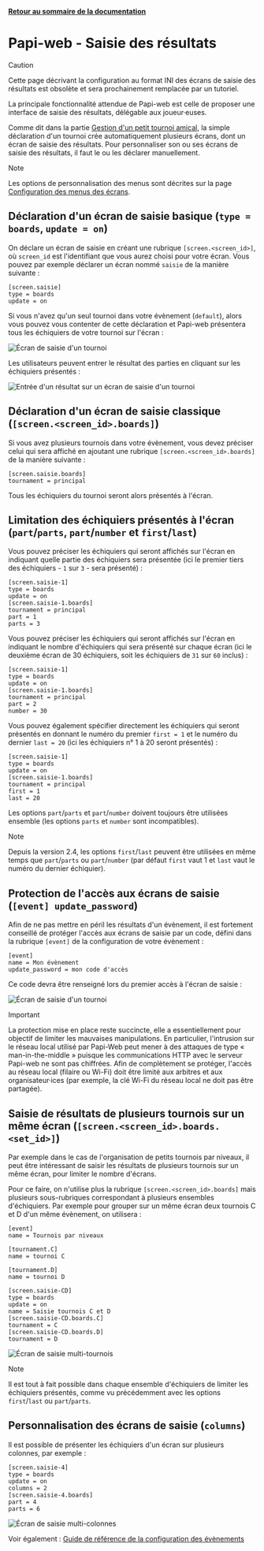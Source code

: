 **[Retour au sommaire de la documentation](../README.md)**

# Papi-web - Saisie des résultats

> [!CAUTION]
> Cette page décrivant la configuration au format INI des écrans de saisie des résultats est obsolète et sera prochainement remplacée par un tutoriel.

La principale fonctionnalité attendue de Papi-web est celle de proposer une interface de saisie des résultats, délégable aux joueur·euses.

Comme dit dans la partie [Gestion d'un petit tournoi amical](11-friendly.md), la simple déclaration d'un tournoi crée automatiquement plusieurs écrans, dont un écran de saisie des résultats. Pour personnaliser son ou ses écrans de saisie des résultats, il faut le ou les déclarer manuellement.

> [!NOTE]
> Les options de personnalisation des menus sont décrites sur la page [Configuration des menus des écrans](33-menus.md).


## Déclaration d'un écran de saisie basique (`type = boards`, `update = on`)

On déclare un écran de saisie en créant une rubrique `[screen.<screen_id>]`, où `screen_id` est l'identifiant que vous aurez choisi pour votre écran. Vous pouvez par exemple déclarer un écran nommé `saisie` de la manière suivante :
```
[screen.saisie]
type = boards
update = on
```

Si vous n'avez qu'un seul tournoi dans votre évènement (`default`), alors vous pouvez vous contenter de cette déclaration et Papi-web présentera tous les échiquiers de votre tournoi sur l'écran :

![Écran de saisie d'un tournoi](images/friendly-update-2.jpg)

Les utilisateurs peuvent entrer le résultat des parties en cliquant sur les échiquiers présentés :

![Entrée d'un résultat sur un écran de saisie d'un tournoi](images/friendly-update-3.jpg)

## Déclaration d'un écran de saisie classique (`[screen.<screen_id>.boards]`)

Si vous avez plusieurs tournois dans votre évènement, vous devez préciser celui qui sera affiché en ajoutant une rubrique `[screen.<screen_id>.boards]` de la manière suivante :
```
[screen.saisie.boards]
tournament = principal
```

Tous les échiquiers du tournoi seront alors présentés à l'écran.

## Limitation des échiquiers présentés à l'écran (`part`/`parts`, `part`/`number` et `first`/`last`)

Vous pouvez préciser les échiquiers qui seront affichés sur l'écran en indiquant quelle partie des échiquiers sera présentée (ici le premier tiers des échiquiers - `1` sur `3` - sera présenté) :
```
[screen.saisie-1]
type = boards
update = on
[screen.saisie-1.boards]
tournament = principal
part = 1
parts = 3
```

Vous pouvez préciser les échiquiers qui seront affichés sur l'écran en indiquant le nombre d'échiquiers
qui sera présenté sur chaque écran (ici le deuxième écran de 30 échiquiers, soit les échiquiers de `31` sur `60` inclus) :
```
[screen.saisie-1]
type = boards
update = on
[screen.saisie-1.boards]
tournament = principal
part = 2
number = 30
```

Vous pouvez également spécifier directement les échiquiers qui seront présentés en donnant le numéro du premier `first = 1` et le numéro du dernier `last = 20` (ici les échiquiers n° 1 à 20 seront présentés) :

```
[screen.saisie-1]
type = boards
update = on
[screen.saisie-1.boards]
tournament = principal
first = 1
last = 20
```

Les options `part`/`parts` et `part`/`number` doivent toujours être utilisées ensemble (les options `parts` et `number` sont incompatibles).

> [!NOTE]
> Depuis la version 2.4, les options `first`/`last` peuvent être utilisées en même temps que `part`/`parts` ou `part`/`number` (par défaut `first` vaut 1 et `last` vaut le numéro du dernier échiquier).

## Protection de l'accès aux écrans de saisie (`[event] update_password`)

Afin de ne pas mettre en péril les résultats d'un évènement, il est fortement conseillé de protéger l'accès aux écrans de saisie par un code, défini dans la rubrique `[event]` de la configuration de votre évènement :

```
[event]
name = Mon évènement
update_password = mon code d'accès
```

Ce code devra être renseigné lors du premier accès à l'écran de saisie :

![Écran de saisie d'un tournoi](images/friendly-update-5.jpg)

> [!IMPORTANT]
> La protection mise en place reste succincte, elle a essentiellement pour objectif de limiter les mauvaises manipulations. En particulier, l'intrusion sur le réseau local utilisé par Papi-Web peut mener à des attaques de type « man-in-the-middle » puisque les communications HTTP avec le serveur Papi-web ne sont pas chiffrées. Afin de complètement se protéger, l'accès au réseau local (filaire ou Wi-Fi) doit être limité aux arbitres et aux organisateur·ices (par exemple, la clé Wi-Fi du réseau local ne doit pas être partagée).


## Saisie de résultats de plusieurs tournois sur un même écran (`[screen.<screen_id>.boards.<set_id>]`)

Par exemple dans le cas de l'organisation de petits tournois par niveaux, il peut être intéressant de saisir les résultats de plusieurs tournois sur un même écran, pour limiter le nombre d'écrans.

Pour ce faire, on n'utilise plus la rubrique `[screen.<screen_id>.boards]` mais plusieurs sous-rubriques correspondant à plusieurs ensembles d'échiquiers. Par exemple pour grouper sur un même écran deux tournois C et D d'un même évènement, on utilisera :

```
[event]
name = Tournois par niveaux

[tournament.C]
name = tournoi C

[tournament.D]
name = tournoi D

[screen.saisie-CD]
type = boards
update = on
name = Saisie tournois C et D
[screen.saisie-CD.boards.C]
tournament = C
[screen.saisie-CD.boards.D]
tournament = D
```

![Écran de saisie multi-tournois](images/update-multi-tournaments.jpg)

> [!NOTE]
> Il est tout à fait possible dans chaque ensemble d'échiquiers de limiter les échiquiers présentés, comme vu précédemment avec les options `first`/`last` ou `part`/`parts`.

## Personnalisation des écrans de saisie (`columns`)

Il est possible de présenter les échiquiers d'un écran sur plusieurs colonnes, par exemple :

```
[screen.saisie-4]
type = boards
update = on
columns = 2
[screen.saisie-4.boards]
part = 4
parts = 6
```

![Écran de saisie multi-colonnes](images/update-multi-columns.jpg)

Voir également : [Guide de référence de la configuration des évènements](40-ref.md)
